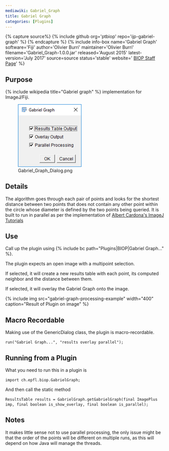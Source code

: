 ```yaml
---
mediawiki: Gabriel_Graph
title: Gabriel Graph
categories: [Plugins]
---
```



{% capture source%}
{% include github org='ptbiop' repo='ijp-gabriel-graph' %}
{% endcapture %}
{% include info-box name='Gabriel Graph' software='Fiji' author='Olivier Burri' maintainer='Olivier Burri' filename='Gabriel\_Graph-1.0.0.jar' released='August 2015' latest-version='July 2017' source=source status='stable' website=' [BIOP Staff Page](http://biop.epfl.ch/INFO_Facility.html#staff)' %}

## Purpose

{% include wikipedia title="Gabriel graph" %} implementation for ImageJ/Fiji.

<figure><img src="/media/plugins/gabriel-graph-dialog.png" title="Gabriel_Graph_Dialog.png" width="200" alt="Gabriel_Graph_Dialog.png" /><figcaption aria-hidden="true">Gabriel_Graph_Dialog.png</figcaption></figure>

## Details

The algorithm goes through each pair of points and looks for the shortest distance between two points that does not contain any other point within the circle whose diameter is defined by the two points being queried. It is built to run in parallel as per the implementation of [Albert Cardona's ImageJ Tutorials](http://albert.rierol.net/imagej_programming_tutorials.html)

## Use

Call up the plugin using {% include bc path="Plugins|BIOP|Gabriel Graph..." %}.

The plugin expects an open image with a multipoint selection.

If selected, it will create a new results table with each point, its computed neighbor and the distance between them.

If selected, it will overlay the Gabriel Graph onto the image.

{% include img src="gabriel-graph-processing-example" width="400" caption="Result of Plugin on image" %}

## Macro Recordable

Making use of the GenericDialog class, the plugin is macro-recordable.

```
run("Gabriel Graph...", "results overlay parallel");
```

## Running from a Plugin

What you need to run this in a plugin is

```
import ch.epfl.biop.GabrielGraph;
```

And then call the static method

```
ResultsTable results = GabrielGraph.getGabrielGraph(final ImagePlus imp, final boolean is_show_overlay, final boolean is_parallel);
```

## Notes

It makes little sense not to use parallel processing, the only issue might be that the order of the points will be different on multiple runs, as this will depend on how Java will manage the threads.
